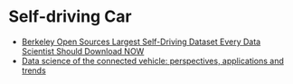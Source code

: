 # Self-driving Car

* [Berkeley Open Sources Largest Self-Driving Dataset Every Data Scientist Should Download NOW](https://www.analyticsvidhya.com/blog/2018/06/berkeley-open-sources-largest-self-driving-dataset-every-data-scientist-should-download-now/)
* [Data science of the connected vehicle: perspectives, applications and trends](https://www.kdnuggets.com/2018/07/data-science-connected-vehicle.html)

